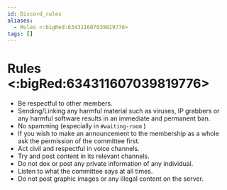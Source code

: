 ```yaml
---
id: Discord_rules
aliases:
  - Rules <:bigRed:634311607039819776>
tags: []
---
```


# Rules <:bigRed:634311607039819776>

- Be respectful to other members.
- Sending/Linking any harmful material such as viruses, IP grabbers or any harmful software results in an immediate and permanent ban.
- No spamming (especially in `#waiting-room` )
- If you wish to make an announcement to the membership as a whole ask the permission of the committee first.
- Act civil and respectful in voice channels.
- Try and post content in its relevant channels.
- Do not dox or post any private information of any individual.
- Listen to what the committee says at all times.
- Do not post graphic images or any illegal content on the server.
